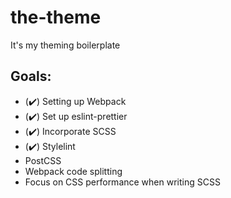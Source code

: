 # the-theme

It's my theming boilerplate

## Goals:

- (✔️) Setting up Webpack 
- (✔️) Set up eslint-prettier
- (✔️) Incorporate SCSS
- (✔️) Stylelint
- PostCSS
- Webpack code splitting
- Focus on CSS performance when writing SCSS
